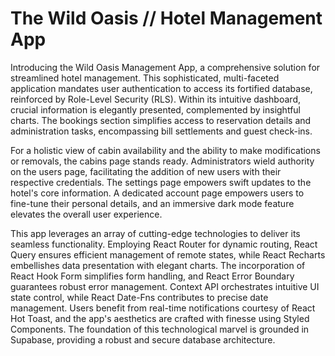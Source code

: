 # The Wild Oasis // Hotel Management App

Introducing the Wild Oasis Management App, a comprehensive solution for streamlined hotel management. This sophisticated, multi-faceted application mandates user authentication to access its fortified database, reinforced by Role-Level Security (RLS). Within its intuitive dashboard, crucial information is elegantly presented, complemented by insightful charts. The bookings section simplifies access to reservation details and administration tasks, encompassing bill settlements and guest check-ins.

For a holistic view of cabin availability and the ability to make modifications or removals, the cabins page stands ready. Administrators wield authority on the users page, facilitating the addition of new users with their respective credentials. The settings page empowers swift updates to the hotel's core information. A dedicated account page empowers users to fine-tune their personal details, and an immersive dark mode feature elevates the overall user experience.

This app leverages an array of cutting-edge technologies to deliver its seamless functionality. Employing React Router for dynamic routing, React Query ensures efficient management of remote states, while React Recharts embellishes data presentation with elegant charts. The incorporation of React Hook Form simplifies form handling, and React Error Boundary guarantees robust error management. Context API orchestrates intuitive UI state control, while React Date-Fns contributes to precise date management. Users benefit from real-time notifications courtesy of React Hot Toast, and the app's aesthetics are crafted with finesse using Styled Components. The foundation of this technological marvel is grounded in Supabase, providing a robust and secure database architecture.
